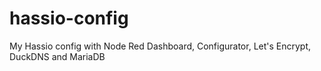 # hassio-config
My Hassio config with Node Red Dashboard, Configurator, Let's Encrypt, DuckDNS and MariaDB
